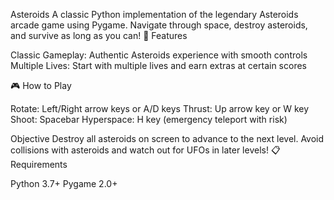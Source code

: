 Asteroids
A classic Python implementation of the legendary Asteroids arcade game using Pygame. Navigate through space, destroy asteroids, and survive as long as you can!
🚀 Features

Classic Gameplay: Authentic Asteroids experience with smooth controls
Multiple Lives: Start with multiple lives and earn extras at certain scores

🎮 How to Play

Rotate: Left/Right arrow keys or A/D keys
Thrust: Up arrow key or W key
Shoot: Spacebar
Hyperspace: H key (emergency teleport with risk)

Objective
Destroy all asteroids on screen to advance to the next level. Avoid collisions with asteroids and watch out for UFOs in later levels!
📋 Requirements

Python 3.7+
Pygame 2.0+